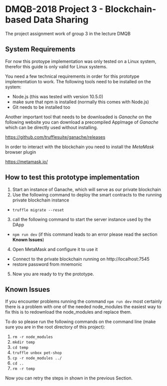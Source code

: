 # DMQB-2018 Project 3 - Blockchain-based Data Sharing
The project assignment work of group 3 in the lecture DMQB



## System Requirements
For now this protoype implementation was only tested on a Linux system,
therefor this guide is only valid for Linux systems.

You need a few technical requirements in order for this prototype implementation to work.
The following tools need to be installed on the system:

+ Node.js (this was tested with version 10.5.0)
+ make sure that npm is installed (normally this comes with Node.js)
+ Git needs to be installed too

Another important tool that needs to be downloaded is *Ganache* on the following website
you can download a precompiled AppImage of *Ganache* which can be directly used without installing.

https://github.com/trufflesuite/ganache/releases

In order to interact with the blockchain you need to install the *MetaMask* browser plugin

https://metamask.io/


## How to test this prototype implementation

1. Start an instance of Ganache, which will serve as our private blockchain
2. Use the following command to deploy the smart contracts to the running private blockchain instance
  * `truffle migrate --reset`
3. call the following command to start the server instance used by the DApp
  * `npm run dev` (if this command leads to an error please read the section **Known Issues**)
4. Open MetaMask and configure it to use it
  * Connect to the private blockchain running on http://localhost:7545
  * restore password from mnemonic
5. Now you are ready to try the prototype.


## Known Issues

If you encounter problems running the command `npm run dev` most certainly
there is a problem with one of the needed node_modules the easiest way to fix
this is to redownload the node_modules and replace them.

To do so please run the following commands on the command line
(make sure you are in the root directory of this project):

1. `rm -r node_modules`
2. `mkdir temp`
3. `cd temp`
4. `truffle unbox pet-shop`
5. `cp -r node_modules ../`
6. `cd ..`
7. `rm -r temp`

Now you can retry the steps in shown in the previous Section.
